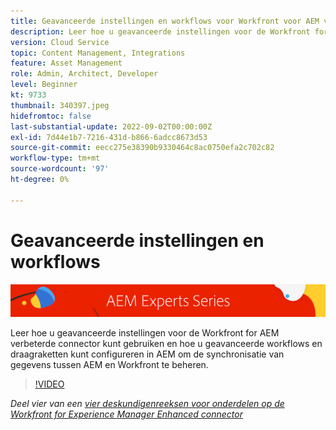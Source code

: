 ```yaml
---
title: Geavanceerde instellingen en workflows voor Workfront voor AEM verbeterde connector
description: Leer hoe u geavanceerde instellingen voor de Workfront for AEM verbeterde connector kunt gebruiken en hoe u geavanceerde workflows en draagraketten kunt configureren in AEM om de synchronisatie van gegevens tussen AEM en Workfront te beheren.
version: Cloud Service
topic: Content Management, Integrations
feature: Asset Management
role: Admin, Architect, Developer
level: Beginner
kt: 9733
thumbnail: 340397.jpeg
hidefromtoc: false
last-substantial-update: 2022-09-02T00:00:00Z
exl-id: 7d44e1b7-7216-431d-b866-6adcc8673d53
source-git-commit: eecc275e38390b9330464c8ac0750efa2c702c82
workflow-type: tm+mt
source-wordcount: '97'
ht-degree: 0%

---
```


# Geavanceerde instellingen en workflows

![AEM Deskundigenreeks](./assets/banner.png)

Leer hoe u geavanceerde instellingen voor de Workfront for AEM verbeterde connector kunt gebruiken en hoe u geavanceerde workflows en draagraketten kunt configureren in AEM om de synchronisatie van gegevens tussen AEM en Workfront te beheren.

>[!VIDEO](https://video.tv.adobe.com/v/340397?quality=12&learn=on)

_Deel vier van een [vier deskundigenreeksen voor onderdelen op de Workfront for Experience Manager Enhanced connector](./overview.md)_
